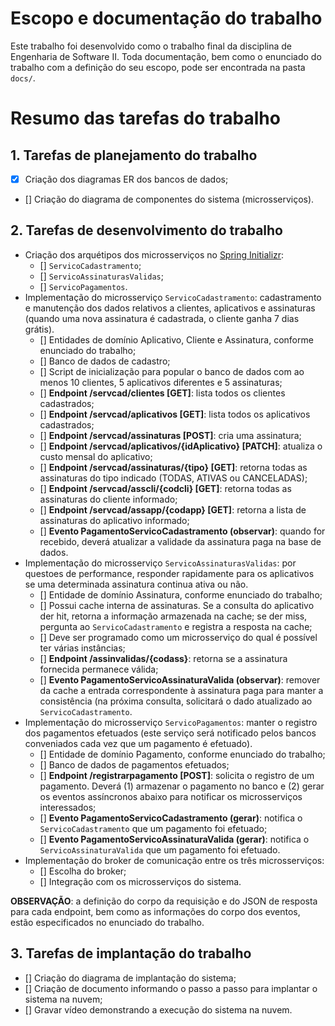 # Escopo e documentação do trabalho
Este trabalho foi desenvolvido como o trabalho final da disciplina de Engenharia de Software II. Toda documentação, bem como o enunciado do trabalho com a definição do seu escopo, pode ser encontrada na pasta `docs/`.

# Resumo das tarefas do trabalho
## 1. Tarefas de planejamento do trabalho
- [X] Criação dos diagramas ER dos bancos de dados;
- [] Criação do diagrama de componentes do sistema (microsserviços).

## 2. Tarefas de desenvolvimento do trabalho
* Criação dos arquétipos dos microsserviços no [Spring Initializr](https://start.spring.io/):
    - [] `ServicoCadastramento`;
    - [] `ServicoAssinaturasValidas`;
    - [] `ServicoPagamentos`.
* Implementação do microsserviço `ServicoCadastramento`: cadastramento e manutenção dos dados relativos a clientes, aplicativos e assinaturas (quando uma nova assinatura é cadastrada, o cliente ganha 7 dias grátis).
    - [] Entidades de domínio Aplicativo, Cliente e Assinatura, conforme enunciado do trabalho;
    - [] Banco de dados de cadastro;
    - [] Script de inicialização para popular o banco de dados com ao menos 10 clientes, 5 aplicativos diferentes e 5 assinaturas;
    - [] **Endpoint /servcad/clientes [GET]**: lista todos os clientes cadastrados;
    - [] **Endpoint /servcad/aplicativos [GET]**: lista todos os aplicativos cadastrados;
    - [] **Endpoint /servcad/assinaturas [POST]**: cria uma assinatura;
    - [] **Endpoint /servcad/aplicativos/{idAplicativo} [PATCH]**: atualiza o custo mensal do aplicativo;
    - [] **Endpoint /servcad/assinaturas/{tipo} [GET]**: retorna todas as assinaturas do tipo indicado (TODAS, ATIVAS ou CANCELADAS);
    - [] **Endpoint /servcad/asscli/{codcli} [GET]**: retorna todas as assinaturas do cliente informado;
    - [] **Endpoint /servcad/assapp/{codapp} [GET]**: retorna a lista de assinaturas do aplicativo informado;
    - [] **Evento PagamentoServicoCadastramento (observar)**: quando for recebido, deverá atualizar a validade da assinatura paga na base de dados.
* Implementação do microsserviço `ServicoAssinaturasValidas`: por questoes de performance, responder rapidamente para os aplicativos se uma determinada assinatura continua ativa ou não.
    - [] Entidade de domínio Assinatura, conforme enunciado do trabalho;
    - [] Possui cache interna de assinaturas. Se a consulta do aplicativo der hit, retorna a informação armazenada na cache; se der miss, pergunta ao `ServicoCadastramento` e registra a resposta na cache;
    - [] Deve ser programado como um microsserviço do qual é possível ter várias instâncias;
    - [] **Endpoint /assinvalidas/{codass}**: retorna se a assinatura fornecida permanece válida;
    - [] **Evento PagamentoServicoAssinaturaValida (observar)**: remover da cache a entrada correspondente à assinatura paga para manter a consistência (na próxima consulta, solicitará o dado atualizado ao `ServicoCadastramento`.
* Implementação do microsserviço `ServicoPagamentos`: manter o registro dos pagamentos efetuados (este serviço será notificado pelos bancos conveniados cada vez que um pagamento é efetuado).
    - [] Entidade de domínio Pagamento, conforme enunciado do trabalho;
    - [] Banco de dados de pagamentos efetuados;
    - [] **Endpoint /registrarpagamento [POST]**: solicita o registro de um pagamento. Deverá (1) armazenar o pagamento no banco e (2) gerar os eventos assíncronos abaixo para notificar os microsserviços interessados;
    - [] **Evento PagamentoServicoCadastramento (gerar)**: notifica o `ServicoCadastramento` que um pagamento foi efetuado;
    - [] **Evento PagamentoServicoAssinaturaValida (gerar)**: notifica o `ServicoAssinaturaValida` que um pagamento foi efetuado.
* Implementação do broker de comunicação entre os três microsserviços:
    - [] Escolha do broker;
    - [] Integração com os microsserviços do sistema.

**OBSERVAÇÃO**: a definição do corpo da requisição e do JSON de resposta para cada endpoint, bem como as informações do corpo dos eventos, estão especificados no enunciado do trabalho.

## 3. Tarefas de implantação do trabalho
- [] Criação do diagrama de implantação do sistema;
- [] Criação de documento informando o passo a passo para implantar o sistema na nuvem;
- [] Gravar vídeo demonstrando a execução do sistema na nuvem.
